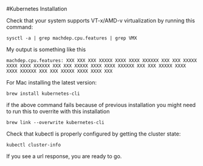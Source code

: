#Kubernetes Installation

Check that your system supports VT-x/AMD-v virtualization by running this command:
```
sysctl -a | grep machdep.cpu.features | grep VMX
```
My output is something like this
```
machdep.cpu.features: XXX XXX XXX XXXXX XXXX XXXX XXXXXX XXX XXX XXXXX XXXX XXXX XXXXXX XXX XXX XXXXX XXXX XXXX XXXXXX XXX XXX XXXXX XXXX XXXX XXXXXX XXX XXX XXXXX XXXX XXXX XXX
```

For Mac installing the latest version:
```
brew install kubernetes-cli
```

if the above command fails because of previous installation you might need to run this to overrite with this installation
```
brew link --overwrite kubernetes-cli
```


Check that kubectl is properly configured by getting the cluster state:
```
kubectl cluster-info
```
If you see a url response, you are ready to go.
